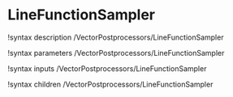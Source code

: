 <!-- MOOSE Documentation Stub: Remove this when content is added. -->

# LineFunctionSampler

!syntax description /VectorPostprocessors/LineFunctionSampler

!syntax parameters /VectorPostprocessors/LineFunctionSampler

!syntax inputs /VectorPostprocessors/LineFunctionSampler

!syntax children /VectorPostprocessors/LineFunctionSampler
